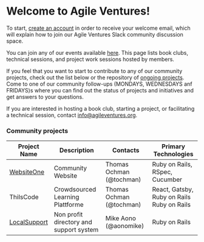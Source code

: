 # Welcome to Agile Ventures!

To start, [create an account](/users/sign_up) in order to receive your welcome email, which will explain how to join our Agile Ventures Slack community discussion space.

You can join any of our events available [here](/events).  This page lists book clubs, technical sessions, and project work sessions hosted by members.  

If you feel that you want to start to contribute to any of our community projects, check out the list below or the repository of [ongoing projects](/projects). Come to one of our community follow-ups (MONDAYS, WEDNESDAYS anf FRIDAYS)s where you can find out the status of projects and initiatives and get answers to your questions. 

If you are interested in hosting a book club, starting a project, or facilitating a technical session, contact <info@agileventures.org>.



### Community projects

<table class="table" style="border-collapse: collapse;border-spacing:0; width: 100%;">
    <thead>
    <tr>
	  <th><span style="font-weight: bold;">Project Name</span></th>
	  <!--th><span style="font-weight: bold;">Slack Channel</span></th-->
	  <th><span style="font-weight: bold;">Description</span></th>
	  <th><span style="font-weight: bold;">Contacts</span></th>
	  <th><span style="font-weight: bold;">Primary Technologies</span></th>
	</tr>
	</thead>
	<tbody>
	<tr id="first-row">
	  <td><a href="http://agileventures.org/projects/websiteone">WebsiteOne</a></td>
	  <td>Community Website</td>
	  <td>Thomas Ochman (@tochman)</td>
	  <td>Ruby on Rails, RSpec, Cucumber</td>
	</tr>
	<!tr>
		<td>ThiIsCode</td>
		<td>Crowdsourced Learning Plattforme</td>
		<td>Thomas Ochman (@tochman)<br/></td>
		<td>React, Gatsby, Ruby on Rails<br/>Ruby on Rails</td>
	  </tr>
	<!--tr>
		<td><a href="http://www.agileventures.org/projects/av-websitetwo">WebsiteTwo</a></td>
		<td><a href="https://agileventures.slack.com/messages/website-two">#website-two</a></td>
		<td>Matt Lindsey (mlindsey)<br/></td>
		<td>React<br/>Ruby on Rails</td>
	  </tr>
	<tr>
		<td><a href="https://reach4help.org/#team">Reach4Help</a></td>
		<td><a href="https://agileventures.slack.com/messages/reach4help">#reach4help</a></td>
		<td>Ethan Strominger (ethanstrominger)</td>
		<td>React, Firebase, Algolia</td>
	</tr>
		<tr>
		<td><a href="http://agileventures.org/projects/localsupport">SHF</a></td>
		<td><a href="https://agileventures.slack.com/messages/shf-project">#shf-project</a></td>
		<td>Susanna Larsdotter (thesuss)</td>
		<td>Ruby on Rails</td>
	</tr-->
	<tr>
	  <td><a href="http://agileventures.org/projects/localsupport">LocalSupport</a></td>
	  <td>Non profit directory and support system</td>
	  <td>Mike Aono (@aonomike)</td>
	  <td>Ruby on Rails</td>
	</tr>
	<!--tr>
	  <td><a href="http://www.agileventures.org/projects/wiki-ed-dashboard">Wiki Ed Dashboard</a></td>
	  <td><a href="https://agileventures.slack.com/messages/C724RCXT7/">#wiki_edu_dash_collab</a></td>
	  <td>Sage Ross (ragesoss)<br/></td>
	  <td>React<br/>Ruby on Rails</td>
	</tr-->
    <!--tr class="td2">
	  <td><a href="https://www.agileventures.org/projects/rundfunk-mitbestimmen">RundFunk Mitbestimmen</a></td>
	  <td><a href="https://agileventures.slack.com/messages/rundfunk-mitbestimmen">#rundfunk-mitbestimmen</a></td>
	  <td>roschaefer</td>
	  <td>Ruby on Rails (backend)<br/>EmberJS(frontend)</td>
	</tr-->
  </tbody>
  </table>
